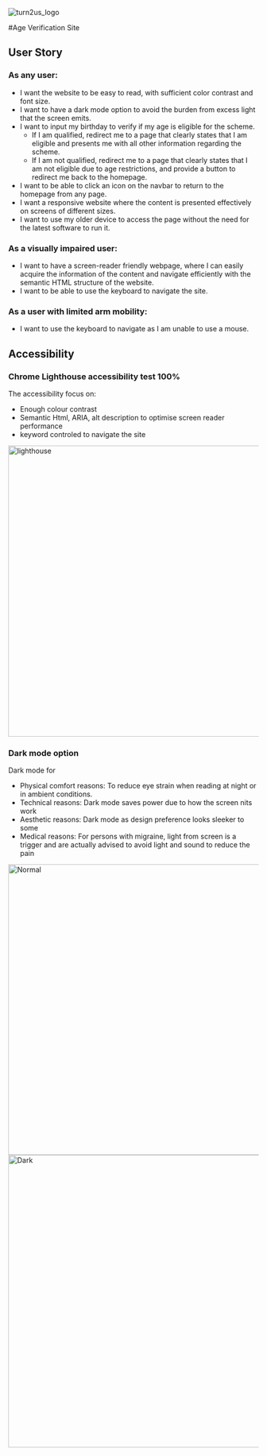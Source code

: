 
![turn2us_logo](https://github.com/Luciensday/age-verification-site/assets/128807685/f3edab1d-ee46-4cd8-9bee-cd14f0722aef)

#Age Verification Site

## User Story
### As any user:
- I want the website to be easy to read, with sufficient color contrast and font size.
- I want to have a dark mode option to avoid the burden from excess light that the screen emits.
- I want to input my birthday to verify if my age is eligible for the scheme.
  - If I am qualified, redirect me to a page that clearly states that I am eligible and presents me with all other information regarding the scheme.
  - If I am not qualified, redirect me to a page that clearly states that I am not eligible due to age restrictions, and provide a button to redirect me back to the homepage.
- I want to be able to click an icon on the navbar to return to the homepage from any page.
- I want a responsive website where the content is presented effectively on screens of different sizes.
- I want to use my older device to access the page without the need for the latest software to run it.


### As a visually impaired user:
- I want to have a screen-reader friendly webpage, where I can easily acquire the information of the content and navigate efficiently with the semantic HTML structure of the website.
- I want to be able to use the keyboard to navigate the site.

### As a user with limited arm mobility:
- I want to use the keyboard to navigate as I am unable to use a mouse.

## Accessibility 
### Chrome Lighthouse accessibility test 100%
The accessibility focus on:
- Enough colour contrast
- Semantic Html, ARIA, alt description to optimise screen reader performance
- keyword controled to navigate the site

<img width="586" alt="lighthouse" src="https://github.com/Luciensday/age-verification-site/assets/128807685/a4d849c2-bf75-4a03-ad56-3d412b8083bb">

### Dark mode option
Dark mode for 
- Physical comfort reasons: To reduce eye strain when reading at night or in ambient conditions.
- Technical reasons: Dark mode saves power due to how the screen nits work
- Aesthetic reasons: Dark mode as design preference looks sleeker to some
- Medical reasons: For persons with migraine, light from screen is a trigger and are actually advised to avoid light and sound to reduce the pain

<img width="585" alt="Normal" src="https://github.com/Luciensday/age-verification-site/assets/128807685/dfed92e1-8400-4d12-90e4-5af8d43e61fa"><img width="589" alt="Dark" src="https://github.com/Luciensday/age-verification-site/assets/128807685/d3e36d1b-9b7b-4255-bf32-6480b5843fa7">



